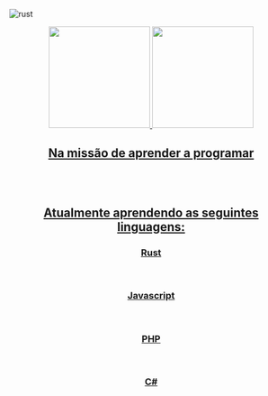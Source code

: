 ![rust](https://github.com/RonaldPombo/RonaldPombo/assets/110567402/61b258b7-5489-420c-9ece-7e1a2bce5a74)<div align="center">
  <a href="https://github.com/RonaldPombo">
  <img height="180em" src="https://github-readme-stats.vercel.app/api?username=RonaldPombo&show_icons=true&theme=dracula&include_all_commits=true&count_private=true"/>
  <img height="180em" src="https://github-readme-stats.vercel.app/api/top-langs/?username=RonaldPombo&layout=compact&langs_count=7&theme=dracula"/>
</div>
<div align="center">
  <h2>Na missão de aprender a programar</h2>
  <br><br>
  <h2>Atualmente aprendendo as seguintes linguagens: </h2>
  <h3>Rust</h3><br>
  <h3>Javascript</h3><br>
  <h3>PHP</h3><br>
  <h3>C#</h3><br>
</div>
